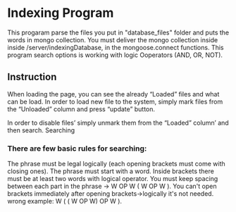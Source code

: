 # Indexing Program

This progaram parse the files you put in "database_files" folder and puts the words in mongo collection.
You must deliver the mongo collection inside inside /server/indexingDatabase, in the mongoose.connect functions.
This program search options is working with logic Ooperators (AND, OR, NOT).


## Instruction

When loading the page, you can see the already “Loaded” files and what can be load.
In order to load new file to the system, simply mark files from the “Unloaded” column and press “update” button.

In order to disable files’ simply unmark them from the “Loaded” column’ and then search.
Searching

### There are few basic rules for searching:

The phrase must be legal logically (each opening brackets must come with closing ones).
The phrase must start with a word.
Inside brackets there must be at least two words with logical operator.
You must keep spacing between each part in the phrase -> W OP W ( W OP W ).
You can't open brackets immediately after opening brackets->logically it's not needed. wrong example: W ( ( W OP W) OP W ).

